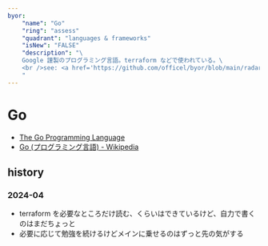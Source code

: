 ```yaml
---
byor:
    "name": "Go"
    "ring": "assess"
    "quadrant": "languages & frameworks"
    "isNew": "FALSE"
    "description": "\
    Google 謹製のプログラミング言語。terraform などで使われている。\
    <br />see: <a href='https://github.com/officel/byor/blob/main/radar/languages_frameworks/go.md'>note</a>\
    "
---
```


# Go

- [The Go Programming Language](https://go.dev/)
- [Go (プログラミング言語) - Wikipedia](https://ja.wikipedia.org/wiki/Go_(%E3%83%97%E3%83%AD%E3%82%B0%E3%83%A9%E3%83%9F%E3%83%B3%E3%82%B0%E8%A8%80%E8%AA%9E))

## history

### 2024-04

- terraform を必要なところだけ読む、くらいはできているけど、自力で書くのはまだちょっと
- 必要に応じて勉強を続けるけどメインに乗せるのはずっと先の気がする
